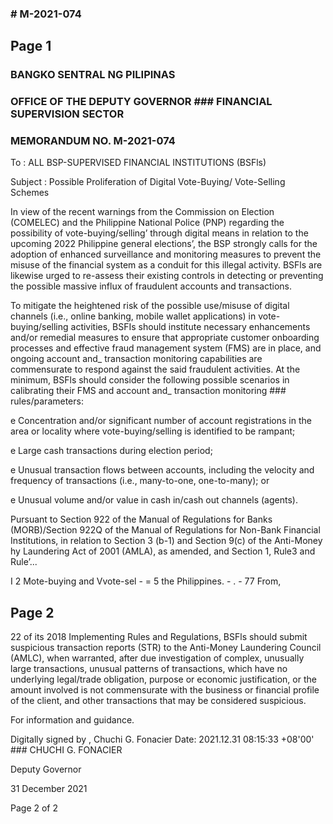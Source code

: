 ### # M-2021-074

## Page 1

### BANGKO SENTRAL NG PILIPINAS

### OFFICE OF THE DEPUTY GOVERNOR ### FINANCIAL SUPERVISION SECTOR

### MEMORANDUM NO. M-2021-074

To : ALL BSP-SUPERVISED FINANCIAL INSTITUTIONS (BSFls)

Subject : Possible Proliferation of Digital Vote-Buying/ Vote-Selling Schemes

In view of the recent warnings from the Commission on Election (COMELEC) and the Philippine National Police (PNP) regarding the possibility of vote-buying/selling’ through digital means in relation to the upcoming 2022 Philippine general elections’, the BSP strongly calls for the adoption of enhanced surveillance and monitoring measures to prevent the misuse of the financial system as a conduit for this illegal activity. BSFls are likewise urged to re-assess their existing controls in detecting or preventing the possible massive influx of fraudulent accounts and transactions.

To mitigate the heightened risk of the possible use/misuse of digital channels (i.e., online banking, mobile wallet applications) in vote- buying/selling activities, BSFIs should institute necessary enhancements and/or remedial measures to ensure that appropriate customer onboarding processes and effective fraud management system (FMS) are in place, and ongoing account and_ transaction monitoring capabilities are commensurate to respond against the said fraudulent activities. At the minimum, BSFls should consider the following possible scenarios in calibrating their FMS and account and_ transaction monitoring ### rules/parameters:

e Concentration and/or significant number of account registrations in the area or locality where vote-buying/selling is identified to be rampant;

e Large cash transactions during election period;

e Unusual transaction flows between accounts, including the velocity and frequency of transactions (i.e., many-to-one, one-to-many); or

e Unusual volume and/or value in cash in/cash out channels (agents).

Pursuant to Section 922 of the Manual of Regulations for Banks (MORB)/Section 922Q of the Manual of Regulations for Non-Bank Financial Institutions, in relation to Section 3 (b-1) and Section 9(c) of the Anti-Money hy Laundering Act of 2001 (AMLA), as amended, and Section 1, Rule3 and Rule’...

I 2 Mote-buying and Vvote-sel - = 5 the Philippines. - . - 77 From,

## Page 2

22 of its 2018 Implementing Rules and Regulations, BSFls should submit suspicious transaction reports (STR) to the Anti-Money Laundering Council (AMLC), when warranted, after due investigation of complex, unusually large transactions, unusual patterns of transactions, which have no underlying legal/trade obligation, purpose or economic justification, or the amount involved is not commensurate with the business or financial profile of the client, and other transactions that may be considered suspicious.

For information and guidance.

Digitally signed by , Chuchi G. Fonacier Date: 2021.12.31 08:15:33 +08'00' ### CHUCHI G. FONACIER

Deputy Governor

31 December 2021

Page 2 of 2 